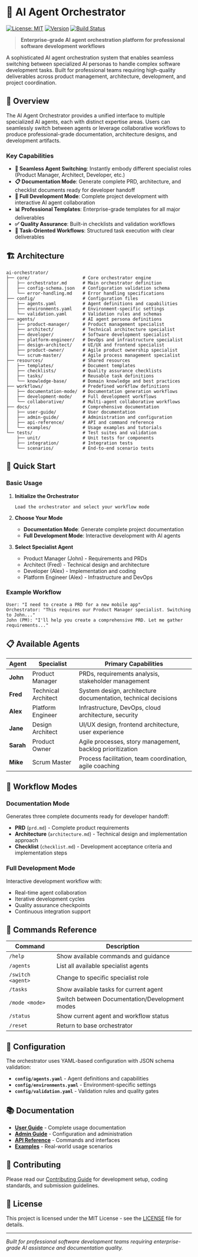 # 🤖 AI Agent Orchestrator

[![License: MIT](https://img.shields.io/badge/License-MIT-yellow.svg)](https://opensource.org/licenses/MIT)
[![Version](https://img.shields.io/badge/version-2.0.0-blue.svg)](https://github.com/huggingfacer04/free-deep-research)
[![Build Status](https://img.shields.io/badge/build-passing-brightgreen.svg)](https://github.com/huggingfacer04/free-deep-research)

> **Enterprise-grade AI agent orchestration platform for professional software development workflows**

A sophisticated AI agent orchestration system that enables seamless switching between specialized AI personas to handle complex software development tasks. Built for professional teams requiring high-quality deliverables across product management, architecture, development, and project coordination.

## 🎯 Overview

The AI Agent Orchestrator provides a unified interface to multiple specialized AI agents, each with distinct expertise areas. Users can seamlessly switch between agents or leverage collaborative workflows to produce professional-grade documentation, architecture designs, and development artifacts.

### Key Capabilities

- **🔄 Seamless Agent Switching**: Instantly embody different specialist roles (Product Manager, Architect, Developer, etc.)
- **📋 Documentation Mode**: Generate complete PRD, architecture, and checklist documents ready for developer handoff
- **🚀 Full Development Mode**: Complete project development with interactive AI agent collaboration
- **📊 Professional Templates**: Enterprise-grade templates for all major deliverables
- **✅ Quality Assurance**: Built-in checklists and validation workflows
- **🎯 Task-Oriented Workflows**: Structured task execution with clear deliverables

## 🏗️ Architecture

```
ai-orchestrator/
├── core/                    # Core orchestrator engine
│   ├── orchestrator.md      # Main orchestrator definition
│   ├── config-schema.json   # Configuration validation schema
│   └── error-handling.md    # Error handling specifications
├── config/                  # Configuration files
│   ├── agents.yaml          # Agent definitions and capabilities
│   ├── environments.yaml    # Environment-specific settings
│   └── validation.yaml      # Validation rules and schemas
├── agents/                  # AI agent persona definitions
│   ├── product-manager/     # Product management specialist
│   ├── architect/           # Technical architecture specialist
│   ├── developer/           # Software development specialist
│   ├── platform-engineer/   # DevOps and infrastructure specialist
│   ├── design-architect/    # UI/UX and frontend specialist
│   ├── product-owner/       # Agile product ownership specialist
│   └── scrum-master/        # Agile process management specialist
├── resources/               # Shared resources
│   ├── templates/           # Document templates
│   ├── checklists/          # Quality assurance checklists
│   ├── tasks/               # Reusable task definitions
│   └── knowledge-base/      # Domain knowledge and best practices
├── workflows/               # Predefined workflow definitions
│   ├── documentation-mode/  # Documentation generation workflows
│   ├── development-mode/    # Full development workflows
│   └── collaborative/       # Multi-agent collaborative workflows
├── docs/                    # Comprehensive documentation
│   ├── user-guide/          # User documentation
│   ├── admin-guide/         # Administration and configuration
│   ├── api-reference/       # API and command reference
│   └── examples/            # Usage examples and tutorials
└── tests/                   # Test suites and validation
    ├── unit/                # Unit tests for components
    ├── integration/         # Integration tests
    └── scenarios/           # End-to-end scenario tests
```

## 🚀 Quick Start

### Basic Usage

1. **Initialize the Orchestrator**
   ```
   Load the orchestrator and select your workflow mode
   ```

2. **Choose Your Mode**
   - **Documentation Mode**: Generate complete project documentation
   - **Full Development Mode**: Interactive development with AI agents

3. **Select Specialist Agent**
   - Product Manager (John) - Requirements and PRDs
   - Architect (Fred) - Technical design and architecture
   - Developer (Alex) - Implementation and coding
   - Platform Engineer (Alex) - Infrastructure and DevOps

### Example Workflow

```
User: "I need to create a PRD for a new mobile app"
Orchestrator: "This requires our Product Manager specialist. Switching to John..."
John (PM): "I'll help you create a comprehensive PRD. Let me gather requirements..."
```

## 📋 Available Agents

| Agent | Specialist | Primary Capabilities |
|-------|------------|---------------------|
| **John** | Product Manager | PRDs, requirements analysis, stakeholder management |
| **Fred** | Technical Architect | System design, architecture documentation, technical decisions |
| **Alex** | Platform Engineer | Infrastructure, DevOps, cloud architecture, security |
| **Jane** | Design Architect | UI/UX design, frontend architecture, user experience |
| **Sarah** | Product Owner | Agile processes, story management, backlog prioritization |
| **Mike** | Scrum Master | Process facilitation, team coordination, agile coaching |

## 🎯 Workflow Modes

### Documentation Mode
Generates three complete documents ready for developer handoff:
- **PRD** (`prd.md`) - Complete product requirements
- **Architecture** (`architecture.md`) - Technical design and implementation approach  
- **Checklist** (`checklist.md`) - Development acceptance criteria and implementation steps

### Full Development Mode
Interactive development workflow with:
- Real-time agent collaboration
- Iterative development cycles
- Quality assurance checkpoints
- Continuous integration support

## 📖 Commands Reference

| Command | Description |
|---------|-------------|
| `/help` | Show available commands and guidance |
| `/agents` | List all available specialist agents |
| `/switch <agent>` | Change to specific specialist role |
| `/tasks` | Show available tasks for current agent |
| `/mode <mode>` | Switch between Documentation/Development modes |
| `/status` | Show current agent and workflow status |
| `/reset` | Return to base orchestrator |

## 🔧 Configuration

The orchestrator uses YAML-based configuration with JSON schema validation:

- **`config/agents.yaml`** - Agent definitions and capabilities
- **`config/environments.yaml`** - Environment-specific settings
- **`config/validation.yaml`** - Validation rules and quality gates

## 📚 Documentation

- **[User Guide](docs/user-guide/)** - Complete usage documentation
- **[Admin Guide](docs/admin-guide/)** - Configuration and administration
- **[API Reference](docs/api-reference/)** - Commands and interfaces
- **[Examples](docs/examples/)** - Real-world usage scenarios

## 🤝 Contributing

Please read our [Contributing Guide](CONTRIBUTING.md) for development setup, coding standards, and submission guidelines.

## 📄 License

This project is licensed under the MIT License - see the [LICENSE](LICENSE) file for details.

---

*Built for professional software development teams requiring enterprise-grade AI assistance and documentation quality.*
